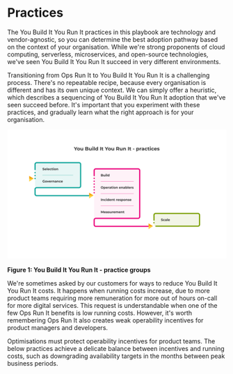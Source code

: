 # Practices

The You Build It You Run It practices in this playbook are technology and vendor-agnostic, so you can determine the best adoption pathway based on the context of your organisation. While we're strong proponents of cloud computing, serverless, microservices, and open-source technologies, we've seen You Build It You Run It succeed in very different environments. 

Transitioning from Ops Run It to You Build It You Run It is a challenging process. There's no repeatable recipe, because every organisation is different and has its own unique context. We can simply offer a heuristic, which describes a sequencing of You Build It You Run It adoption that we've seen succeed before. It's important that you experiment with these practices, and gradually learn what the right approach is for your organisation.

![](../.gitbook/assets/practices/practices.png)

**Figure 1: You Build It You Run It - practice groups**

We're sometimes asked by our customers for ways to reduce You Build It You Run It costs. It happens when running costs increase, due to more product teams requiring more remuneration for more out of hours on-call for more digital services. This request is understandable when one of the few Ops Run It benefits is low running costs. However, it's worth remembering Ops Run It also creates weak operability incentives for product managers and developers. 

Optimisations must protect operability incentives for product teams. The below practices achieve a delicate balance between incentives and running costs, such as downgrading availability targets in the months between peak business periods.  
